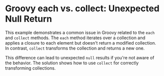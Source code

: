 # Groovy each vs. collect: Unexpected Null Return

This example demonstrates a common issue in Groovy related to the `each` and `collect` methods.  The `each` method iterates over a collection and applies a closure to each element but doesn't return a modified collection. In contrast, `collect` transforms the collection and returns a new one.

This difference can lead to unexpected `null` results if you're not aware of the behavior.  The solution shows how to use `collect` for correctly transforming collections.